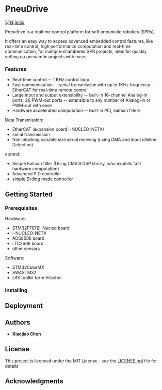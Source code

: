 # PneuDrive

[![N|Solid](https://cldup.com/dTxpPi9lDf.thumb.png)](https://nodesource.com/products/nsolid)


Pneudrive is a realtime control platform for soft pneumatic robotics (SPRs).

It offers an easy way to access advanced embedded control features, like real-time control, high performance computation and real-time communication, for multiple-chambered SPR projects, ideal for quickly setting up pneuamtic projects with ease.


### Features

  - Real-time control
  --  1 KHz control loop
  - Fast communication
  -- serial transmission with up to 1KHz frequency
  -- EtherCAT for real-time remote control
  - Large input and output extensibility
  -- built-in 16-channel Analog-in ports, 26 PWM-out ports
  -- extensible to any number of Analog-in or PWM-out with ease
  - Hardware accelerated computation
  -- built-in PID, kalman filters
  


Data Transmission:
 * EtherCAT (expansion board I-NUCLEO-NETX)
 * serial transmission
 * Non-blocking variable size serial receving (using DMA and input idleline Detection) 

control:
 * Simple Kalman filter (Using CMSIS DSP library, who exploits fast hardware computation)
 * Advanced PID controller
 * simple Sliding mode controller



## Getting Started

### Prerequisites

Hardware:
 * STM32F767ZI-Nucleo board
 * I-NUCLEO-NETX
 * ADS8588 board
 * LTC2668 board
 * other sensors
 
Software:
 * STM32CubeMX
 * SW4STM32
 * cifX toolkit form Hilscher
 
 
### Installing

## Deployment

## Authors

* **Xiaojiao Chen** 

## License

This project is licensed under the MIT License - see the [LICENSE.md](LICENSE.md) file for details

## Acknowledgments
